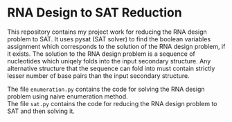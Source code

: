 # RNA Design to SAT Reduction
This repository contains my project work for reducing the RNA design problem to SAT. It uses pysat (SAT solver) to find the boolean variables assignment which corresponds to the solution of the RNA design problem, if it exists. The solution to the RNA design problem is a sequence of nucleotides which uniqely folds into the input secondary structure. Any alternative structure that the sequence can fold into must contain strictly lesser number of base pairs than the input secondary structure.

The file `enumeration.py` contains the code for solving the RNA design problem using naive enumeration method. \
The file `sat.py` contains the code for reducing the RNA design problem to SAT and then solving it.